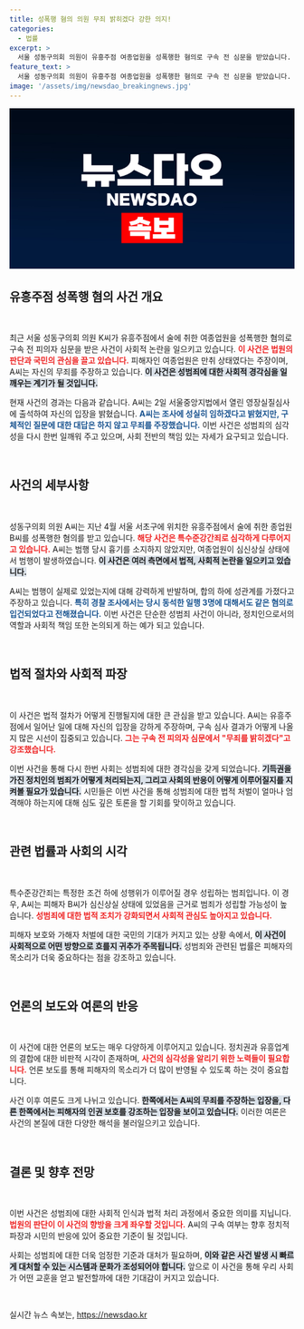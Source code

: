 ```yaml
---
title: 성폭행 혐의 의원 무죄 밝히겠다 강한 의지!
categories:
  - 법률
excerpt: >
  서울 성동구의회 의원이 유흥주점 여종업원을 성폭행한 혐의로 구속 전 심문을 받았습니다. 그는 무죄를 밝혀내겠다며 혐의를 강력히 부인하고 있으며, 사건에 동석했던 일행도 함께 조사받고 있습니다. 과연 그의 운명은? 클릭해서 더 알아보세요!
feature_text: >
  서울 성동구의회 의원이 유흥주점 여종업원을 성폭행한 혐의로 구속 전 심문을 받았습니다. 그는 무죄를 밝혀내겠다며 혐의를 강력히 부인하고 있으며, 사건에 동석했던 일행도 함께 조사받고 있습니다. 과연 그의 운명은? 클릭해서 더 알아보세요!
image: '/assets/img/newsdao_breakingnews.jpg'
---
```


<p><img src="/assets/img/newsdao_breakingnews.jpg" alt="pcversion 속보" /></p>

<h2 data-ke-size="size26">유흥주점 성폭행 혐의 사건 개요</h2>

<p data-ke-size="size16">&nbsp;</p>

<p>최근 서울 성동구의회 의원 K씨가 유흥주점에서 술에 취한 여종업원을 성폭행한 혐의로 구속 전 피의자 심문을 받은 사건이 사회적 논란을 일으키고 있습니다. <b><span style="color: #ee2323;">이 사건은 법원의 판단과 국민의 관심을 끌고 있습니다.</span></b> 피해자인 여종업원은 만취 상태였다는 주장이며, A씨는 자신의 무죄를 주장하고 있습니다. <b><span style="background-color: #21538527;">이 사건은 성범죄에 대한 사회적 경각심을 일깨우는 계기가 될 것입니다.</span></b> </p>

<p>현재 사건의 경과는 다음과 같습니다. A씨는 2일 서울중앙지법에서 열린 영장실질심사에 출석하여 자신의 입장을 밝혔습니다. <b><span style="color: #1a5490;">A씨는 조사에 성실히 임하겠다고 밝혔지만, 구체적인 질문에 대한 대답은 하지 않고 무죄를 주장했습니다.</span></b> 이번 사건은 성범죄의 심각성을 다시 한번 일깨워 주고 있으며, 사회 전반의 책임 있는 자세가 요구되고 있습니다.</p>

<p data-ke-size="size16">&nbsp;</p>

<h2 data-ke-size="size26">사건의 세부사항</h2>

<p data-ke-size="size16">&nbsp;</p>

<p>성동구의회 의원 A씨는 지난 4월 서울 서초구에 위치한 유흥주점에서 술에 취한 종업원 B씨를 성폭행한 혐의를 받고 있습니다. <b><span style="color: #ee2323;">해당 사건은 특수준강간죄로 심각하게 다루어지고 있습니다.</span></b> A씨는 범행 당시 흉기를 소지하지 않았지만, 여종업원이 심신상실 상태에서 범행이 발생하였습니다. <b><span style="background-color: #21538527;">이 사건은 여러 측면에서 법적, 사회적 논란을 일으키고 있습니다.</span></b></p>

<p>A씨는 범행이 실제로 있었는지에 대해 강력하게 반발하며, 합의 하에 성관계를 가졌다고 주장하고 있습니다. <b><span style="color: #1a5490;">특히 경찰 조사에서는 당시 동석한 일행 3명에 대해서도 같은 혐의로 입건되었다고 전해졌습니다.</span></b> 이번 사건은 단순한 성범죄 사건이 아니라, 정치인으로서의 역할과 사회적 책임 또한 논의되게 하는 예가 되고 있습니다.</p>

<p data-ke-size="size16">&nbsp;</p>

<h2 data-ke-size="size26">법적 절차와 사회적 파장</h2>

<p data-ke-size="size16">&nbsp;</p>

<p>이 사건은 법적 절차가 어떻게 진행될지에 대한 큰 관심을 받고 있습니다. A씨는 유흥주점에서 일어난 일에 대해 자신의 입장을 강하게 주장하며, 구속 심사 결과가 어떻게 나올지 많은 시선이 집중되고 있습니다. <b><span style="color: #ee2323;">그는 구속 전 피의자 심문에서 "무죄를 밝히겠다"고 강조했습니다.</span></b> </p>

<p>이번 사건을 통해 다시 한번 사회는 성범죄에 대한 경각심을 갖게 되었습니다. <b><span style="background-color: #21538527;">기득권을 가진 정치인의 범죄가 어떻게 처리되는지, 그리고 사회의 반응이 어떻게 이루어질지를 지켜볼 필요가 있습니다.</span></b> 시민들은 이번 사건을 통해 성범죄에 대한 법적 처벌이 얼마나 엄격해야 하는지에 대해 심도 깊은 토론을 할 기회를 맞이하고 있습니다.</p>

<p data-ke-size="size16">&nbsp;</p>

<h2 data-ke-size="size26">관련 법률과 사회의 시각</h2>

<p data-ke-size="size16">&nbsp;</p>

<p>특수준강간죄는 특정한 조건 하에 성행위가 이루어질 경우 성립하는 범죄입니다. 이 경우, A씨는 피해자 B씨가 심신상실 상태에 있었음을 근거로 범죄가 성립할 가능성이 높습니다. <b><span style="color: #ee2323;">성범죄에 대한 법적 조치가 강화되면서 사회적 관심도 높아지고 있습니다.</span></b></p>

<p>피해자 보호와 가해자 처벌에 대한 국민의 기대가 커지고 있는 상황 속에서, <b><span style="background-color: #21538527;">이 사건이 사회적으로 어떤 방향으로 흐를지 귀추가 주목됩니다.</span></b> 성범죄와 관련된 법률은 피해자의 목소리가 더욱 중요하다는 점을 강조하고 있습니다.</p>

<p data-ke-size="size16">&nbsp;</p>

<h2 data-ke-size="size26">언론의 보도와 여론의 반응</h2>

<p data-ke-size="size16">&nbsp;</p>

<p>이 사건에 대한 언론의 보도는 매우 다양하게 이루어지고 있습니다. 정치권과 유흥업계의 결합에 대한 비판적 시각이 존재하며, <b><span style="color: #ee2323;">사건의 심각성을 알리기 위한 노력들이 필요합니다.</span></b> 언론 보도를 통해 피해자의 목소리가 더 많이 반영될 수 있도록 하는 것이 중요합니다.</p>

<p>사건 이후 여론도 크게 나뉘고 있습니다. <b><span style="background-color: #21538527;">한쪽에서는 A씨의 무죄를 주장하는 입장을, 다른 한쪽에서는 피해자의 인권 보호를 강조하는 입장을 보이고 있습니다.</span></b> 이러한 여론은 사건의 본질에 대한 다양한 해석을 불러일으키고 있습니다. </p>

<p data-ke-size="size16">&nbsp;</p>

<h2 data-ke-size="size26">결론 및 향후 전망</h2>

<p data-ke-size="size16">&nbsp;</p>

<p>이번 사건은 성범죄에 대한 사회적 인식과 법적 처리 과정에서 중요한 의미를 지닙니다. <b><span style="color: #ee2323;">법원의 판단이 이 사건의 향방을 크게 좌우할 것입니다.</span></b> A씨의 구속 여부는 향후 정치적 파장과 시민의 반응에 있어 중요한 기준이 될 것입니다. </p>

<p>사회는 성범죄에 대한 더욱 엄정한 기준과 대처가 필요하며, <b><span style="background-color: #21538527;">이와 같은 사건 발생 시 빠르게 대처할 수 있는 시스템과 문화가 조성되어야 합니다.</span></b> 앞으로 이 사건을 통해 우리 사회가 어떤 교훈을 얻고 발전할까에 대한 기대감이 커지고 있습니다. </p>

<p data-ke-size="size16">&nbsp;</p>
실시간 뉴스 속보는, <a href="https://newsdao.kr" rel="dofollow">https://newsdao.kr</a>


